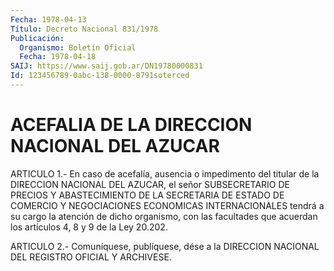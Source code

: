 ```yaml
---
Fecha: 1978-04-13
Título: Decreto Nacional 831/1978
Publicación:
  Organismo: Boletín Oficial
  Fecha: 1978-04-18
SAIJ: https://www.saij.gob.ar/DN19780000831
Id: 123456789-0abc-138-0000-8791soterced
---
```

# ACEFALIA DE LA DIRECCION NACIONAL DEL AZUCAR

<a id="1"></a>
ARTICULO  1.-  En caso de acefalía, ausencia o impedimento del titular de la DIRECCION NACIONAL DEL AZUCAR, el señor SUBSECRETARIO DE PRECIOS  Y  ABASTECIMIENTO  DE  LA  SECRETARIA  DE ESTADO  DE  COMERCIO  Y  NEGOCIACIONES  ECONOMICAS  INTERNACIONALES tendrá  a  su  cargo  la  atención  de  dicho  organismo,  con  las facultades  que  acuerdan  los artículos 4, 8 y 9 de la Ley 20.202.

<a id="2"></a>
ARTICULO  2.-  Comuníquese,  publíquese,  dése  a la DIRECCION NACIONAL DEL REGISTRO OFICIAL Y ARCHIVESE.